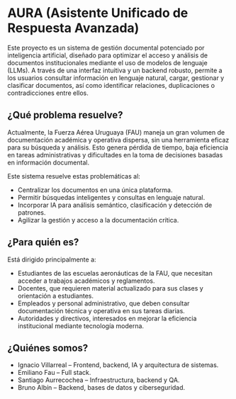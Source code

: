 # AURA (Asistente Unificado de Respuesta Avanzada)

Este proyecto es un sistema de gestión documental potenciado por inteligencia artificial, diseñado para optimizar el acceso y análisis de documentos institucionales mediante el uso de modelos de lenguaje (LLMs). A través de una interfaz intuitiva y un backend robusto, permite a los usuarios consultar información en lenguaje natural, cargar, gestionar y clasificar documentos, así como identificar relaciones, duplicaciones o contradicciones entre ellos.

## ¿Qué problema resuelve?

Actualmente, la Fuerza Aérea Uruguaya (FAU) maneja un gran volumen de documentación académica y operativa dispersa, sin una herramienta eficaz para su búsqueda y análisis. Esto genera pérdida de tiempo, baja eficiencia en tareas administrativas y dificultades en la toma de decisiones basadas en información documental.  

Este sistema resuelve estas problemáticas al:

* Centralizar los documentos en una única plataforma.
* Permitir búsquedas inteligentes y consultas en lenguaje natural.
* Incorporar IA para análisis semántico, clasificación y detección de patrones.
* Agilizar la gestión y acceso a la documentación crítica.

## ¿Para quién es?

Está dirigido principalmente a:

* Estudiantes de las escuelas aeronáuticas de la FAU, que necesitan acceder a trabajos académicos y reglamentos.
* Docentes, que requieren material actualizado para sus clases y orientación a estudiantes.
* Empleados y personal administrativo, que deben consultar documentación técnica y operativa en sus tareas diarias.
* Autoridades y directivos, interesados en mejorar la eficiencia institucional mediante tecnología moderna.

## ¿Quiénes somos?

* Ignacio Villarreal – Frontend, backend, IA y arquitectura de sistemas.
* Emiliano Fau – Full stack.
* Santiago Aurrecochea – Infraestructura, backend y QA.
* Bruno Albín – Backend, bases de datos y ciberseguridad.
